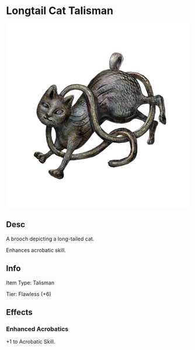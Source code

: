 # Longtail Cat Talisman

![Copyrighted Image](LongtailCatTalisman.png)

## Desc

A brooch depicting a long-tailed cat.

Enhances acrobatic skill.

## Info

Item Type: Talisman

Tier: Flawless (+6)

## Effects

### Enhanced Acrobatics

+1 to Acrobatic Skill.
